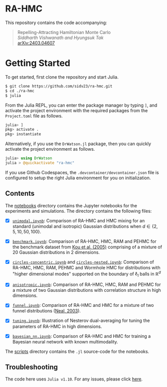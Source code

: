 # RA-HMC

This repository contains the code accompanying: 

> Repelling-Attracting Hamiltonian Monte Carlo<br>
> _Siddharth Vishwanath and Hyungsuk Tak_<br>
> [arXiv:2403.04607](https://arxiv.org/abs/2403.04607)

# Getting Started

To get started, first clone the repository and start Julia.

```bash
$ git clone https://github.com/sidv23/ra-hmc.git
$ cd ./ra-hmc
$ julia
```

From the Julia REPL, you can enter the package manager by typing `]`, and activate the project environment with the required packages from the `Project.toml` file as follows.

```julia
julia> ]
pkg> activate .
pkg> instantiate
```

Alternatively, if you use the `DrWatson.jl` package, then you can quickly activate the project environment as follows.
```julia
julia> using DrWatson
julia > @quickactivate "ra-hmc"
```

If you use Github Codespaces, the `.devcontainer/devcontainer.json` file is configured to setup the right Julia environment for you on initialization. 

## Contents

The [notebooks](./notebooks/) directory contains the Jupyter notebooks for the experiments and simulations. The directory contains the following files:

- [x] [`unimodal.ipynb`](./notebooks/unimodal.ipynb): Comparison of RA-HMC and HMC mixing for an standard (unimodal and isotropic) Gaussian distributions when $d \in \{2, 5, 10, 50, 100\}$.

- [x] [`benchmark.ipynb`](./notebooks/benchmark.ipynb): Comparison of RA-HMC, HMC, RAM and PEHMC for the benchmark dataset from [Kou et al. (2005)](https://projecteuclid.org/journals/annals-of-statistics/volume-34/issue-4/Equi-energy-sampler-with-applications-in-statistical-inference-and-statistical/10.1214/009053606000000515.full) comprising of a mixture of 20 Gaussian distributions in 2 dimensions.

- [x] [`circles-concentric.ipynb`](./notebooks/circles-concentric.ipynb) and [`circles-nested.ipynb`](./notebooks/circles-nested.ipynb): Comparison of RA-HMC, HMC, RAM, PEHMC and Wormhole HMC for distributions with "higher dimensional modes" supported on the boundary of $\ell_1$ balls in $\mathbb{R}^d$

- [x] [`anisotropic.ipynb`](./notebooks/anisotropic.ipynb): Comparison of RA-HMC, HMC, RAM and PEHMC for a mixture of two Gaussian distributions with correlation structure in high dimensions.

- [x] [`funnel.ipynb`](./notebooks/funnel.ipynb): Comparison of RA-HMC and HMC for a mixture of two funnel distributions ([Neal, 2003](https://projecteuclid.org/journals/annals-of-statistics/volume-31/issue-3/Slice-sampling/10.1214/aos/1056562461.full)).

- [x] [`tuning.ipynb`](./notebooks/tuning.ipynb): Illustration of Nesterov dual-averaging for tuning the parameters of RA-HMC in high dimensions.

- [x] [`bayesian_nn.ipynb`](./notebooks/bayesian_nn.ipynb): Comparison of RA-HMC and HMC for training a Bayesian neural network with known multimodality.

The [scripts](./scripts/) directory contains the `.jl` source-code for the notebooks.


## Troubleshooting

The code here uses `Julia v1.10`. For any issues, please click [here](https://github.com/sidv23/ra-hmc/issues/new/choose).
